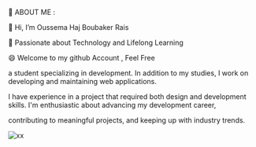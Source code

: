   👀 ABOUT ME :  

  👋 Hi, I’m Oussema Haj Boubaker Rais  
  
  🚀 Passionate about Technology and Lifelong Learning
  
  😄 Welcome to my github Account , Feel Free 

  a student specializing in development. In addition to my studies, I work on developing and maintaining web applications.
  
  I have experience in a project that required both design and development skills. I'm enthusiastic about advancing my development career, 
  
  contributing to meaningful projects, and keeping up with industry trends.

![xx](https://github.com/oussemahajboubaker/oussemahajboubaker/assets/147174486/24d8a6e0-80b2-4057-a70c-1f48e97a41c1)


<!---
oussemahajboubaker/oussemahajboubaker is a ✨ special ✨ repository because its `README.md` (this file) appears on your GitHub profile.
You can click the Preview link to take a look at your changes.
--->

